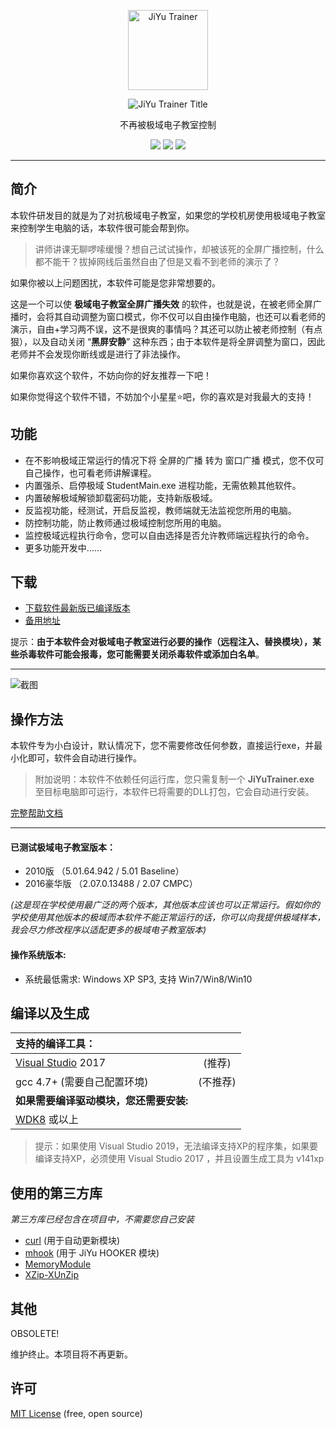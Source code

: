<p align="center">
  <a href="#">
    <img alt="JiYu Trainer" src="https://raw.githubusercontent.com/imengyu/JiYuTrainer/master/JiYuTrainerLogo256.png" width="128">
  </a>
</p>
<p align="center">
  <img alt="JiYu Trainer Title" src="https://raw.githubusercontent.com/imengyu/JiYuTrainer/master/JiYuTrainerTitle.png">
</p>
<p align="center">不再被极域电子教室控制</p>

<p align="center">
  <a href="#"><img src="https://img.shields.io/badge/language-C++-blue.svg"></a>
  <a href="https://github.com/imengyu/JiYuTrainer/releases"><img src="https://img.shields.io/badge/version-1.7-greeb.svg"></a>
  <a href="https://github.com/imengyu/JiYuTrainer/blob/master/LICENSE"><img src="https://img.shields.io/badge/liscence-MIT-orange.svg"></a>
</p>

---

简介
---

本软件研发目的就是为了对抗极域电子教室，如果您的学校机房使用极域电子教室来控制学生电脑的话，本软件很可能会帮到你。

> 讲师讲课无聊啰嗦缓慢？想自己试试操作，却被该死的全屏广播控制，什么都不能干？拔掉网线后虽然自由了但是又看不到老师的演示了？

如果你被以上问题困扰，本软件可能是您非常想要的。

这是一个可以使 **极域电子教室全屏广播失效** 的软件，也就是说，在被老师全屏广播时，会将其自动调整为窗口模式，你不仅可以自由操作电脑，也还可以看老师的演示，自由+学习两不误，这不是很爽的事情吗？其还可以防止被老师控制（有点狠），以及自动关闭 “**黑屏安静**” 这种东西；由于本软件是将全屏调整为窗口，因此老师并不会发现你断线或是进行了非法操作。

如果你喜欢这个软件，不妨向你的好友推荐一下吧！

如果你觉得这个软件不错，不妨加个小星星⭐吧，你的喜欢是对我最大的支持！

功能
---
* 在不影响极域正常运行的情况下将 全屏的广播 转为 窗口广播 模式，您不仅可自己操作，也可看老师讲解课程。
* 内置强杀、启停极域 StudentMain.exe 进程功能，无需依赖其他软件。
* 内置破解极域解锁卸载密码功能，支持新版极域。
* 反监视功能，经测试，开启反监视，教师端就无法监视您所用的电脑。
* 防控制功能，防止教师通过极域控制您所用的电脑。
* 监控极域远程执行命令，您可以自由选择是否允许教师端远程执行的命令。
* 更多功能开发中……

下载
---

* [下载软件最新版已编译版本](https://raw.githubusercontent.com/imengyu/JiYuTrainer/master/Release/JiYuTrainer.exe) 
* [备用地址](http://jiyutrainer.imyzc.com/JiYuTrainer.exe) 

提示：**由于本软件会对极域电子教室进行必要的操作（远程注入、替换模块），某些杀毒软件可能会报毒，您可能需要关闭杀毒软件或添加白名单**。

---

![截图](https://raw.githubusercontent.com/imengyu/JiYuTrainer/master/ScreenShots.png)

操作方法
---

本软件专为小白设计，默认情况下，您不需要修改任何参数，直接运行exe，并最小化即可，软件会自动进行操作。

> 附加说明：本软件不依赖任何运行库，您只需复制一个 **JiYuTrainer.exe** 至目标电脑即可运行，本软件已将需要的DLL打包，它会自动进行安装。 

[完整帮助文档](https://raw.githubusercontent.com/imengyu/JiYuTrainer/master/帮助.png)

---

#### 已测试极域电子教室版本：

* 2010版 （5.01.64.942 / 5.01 Baseline）
* 2016豪华版 （2.07.0.13488 / 2.07 CMPC） 

*(这是现在学校使用最广泛的两个版本，其他版本应该也可以正常运行。假如你的学校使用其他版本的极域而本软件不能正常运行的话，你可以向我提供极域样本，我会尽力修改程序以适配更多的极域电子教室版本)*

#### 操作系统版本: 
* 系统最低需求: Windows XP SP3, 支持 Win7/Win8/Win10


编译以及生成
---

| 支持的编译工具：||
|:-|:-:|
| [Visual Studio](https://www.visualstudio.com/) 2017 | (推荐) |
| gcc 4.7+ (需要自己配置环境) | (不推荐) |
|**如果需要编译驱动模块，您还需要安装:**||
|[WDK8](https://www.microsoft.com/en-us/download/details.aspx?id=42273) 或以上||

> 提示：如果使用 Visual Studio 2019，无法编译支持XP的程序集，如果要编译支持XP，必须使用 Visual Studio 2017 ，并且设置生成工具为 v141xp


使用的第三方库
---

*第三方库已经包含在项目中，不需要您自己安装*

- [curl](https://github.com/curl/curl) (用于自动更新模块)
- [mhook](https://github.com/martona/mhook) (用于 JiYu HOOKER 模块)
- [MemoryModule](https://github.com/fancycode/MemoryModule)
- [XZip-XUnZip](https://github.com/yuanjia1011/XZip-XUnZip)

其他
---
OBSOLETE!

维护终止。本项目将不再更新。

许可
---

[MIT License](https://github.com/imengyu/JiYuTrainer/blob/master/LICENSE) (free, open source)



